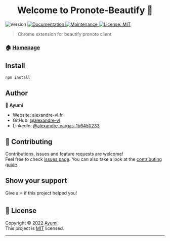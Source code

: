 <h1 align="center">Welcome to Pronote-Beautify 👋</h1>
<p>
  <img alt="Version" src="https://img.shields.io/badge/version-1.0.0-blue.svg?cacheSeconds=2592000" />
  <a href="https://github.com/kefranabg/readme-md-generator#readme" target="_blank">
    <img alt="Documentation" src="https://img.shields.io/badge/documentation-yes-brightgreen.svg" />
  </a>
  <a href="https://github.com/kefranabg/readme-md-generator/graphs/commit-activity" target="_blank">
    <img alt="Maintenance" src="https://img.shields.io/badge/Maintained%3F-yes-green.svg" />
  </a>
  <a href="https://github.com/kefranabg/readme-md-generator/blob/master/LICENSE" target="_blank">
    <img alt="License: MIT" src="https://img.shields.io/github/license/alexandre-vl/Pronote-Beautify" />
  </a>
</p>

> Chrome extension for beautify pronote client

### 🏠 [Homepage](https://github.com/kefranabg/readme-md-generator#readme)

## Install

```sh
npm install
```

## Author

👤 **Ayumi**

* Website: alexandre-vl.fr
* GitHub: [@alexandre-vl](https://github.com/alexandre-vl)
* LinkedIn: [@alexandre-vargas-1b6450233](https://linkedin.com/in/alexandre-vargas-1b6450233)

## 🤝 Contributing

Contributions, issues and feature requests are welcome!<br />Feel free to check [issues page](https://github.com/kefranabg/readme-md-generator/issues). You can also take a look at the [contributing guide](https://github.com/kefranabg/readme-md-generator/blob/master/CONTRIBUTING.md).

## Show your support

Give a ⭐️ if this project helped you!

## 📝 License

Copyright © 2022 [Ayumi](https://github.com/alexandre-vl).<br />
This project is [MIT](https://github.com/kefranabg/readme-md-generator/blob/master/LICENSE) licensed.

***
